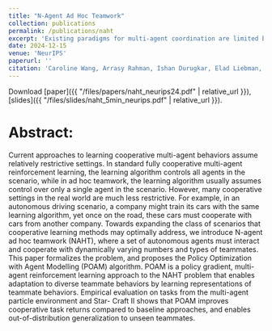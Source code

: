 ```yaml
---
title: "N-Agent Ad Hoc Teamwork"
collection: publications
permalink: /publications/naht
excerpt: 'Existing paradigms for multi-agent coordination are limited by assuming that either all agents are controlled (e.g. the typical cooperative MARL algorithm), or that only a single agent is controlled (ad hoc teamwork / zero shot coordination). We pose the N-Agent Ad Hoc Teamwork (NAHT) problem to the community, to lift these restrictions and pave the path towards more open multi-agent learning paradigms. '
date: 2024-12-15
venue: 'NeurIPS'
paperurl: ''
citation: 'Caroline Wang, Arrasy Rahman, Ishan Durugkar, Elad Liebman, Peter Stone. &quot;N-Agent Ad Hoc Teamwork.&quot; <i>NeurIPS 2024</i>.'
---
```

Download [paper]({{ "/files/papers/naht_neurips24.pdf" | relative_url }}), [slides]({{ "/files/slides/naht_5min_neurips.pdf" | relative_url }}).

Abstract:
======
Current approaches to learning cooperative multi-agent behaviors assume relatively
restrictive settings. In standard fully cooperative multi-agent reinforcement
learning, the learning algorithm controls all agents in the scenario, while in ad
hoc teamwork, the learning algorithm usually assumes control over only a single
agent in the scenario. However, many cooperative settings in the real world are
much less restrictive. For example, in an autonomous driving scenario, a company
might train its cars with the same learning algorithm, yet once on the road, these
cars must cooperate with cars from another company. Towards expanding the
class of scenarios that cooperative learning methods may optimally address, we
introduce N-agent ad hoc teamwork (NAHT), where a set of autonomous agents
must interact and cooperate with dynamically varying numbers and types of teammates.
This paper formalizes the problem, and proposes the Policy Optimization
with Agent Modelling (POAM) algorithm. POAM is a policy gradient, multi-agent
reinforcement learning approach to the NAHT problem that enables adaptation to
diverse teammate behaviors by learning representations of teammate behaviors.
Empirical evaluation on tasks from the multi-agent particle environment and Star-
Craft II shows that POAM improves cooperative task returns compared to baseline
approaches, and enables out-of-distribution generalization to unseen teammates.